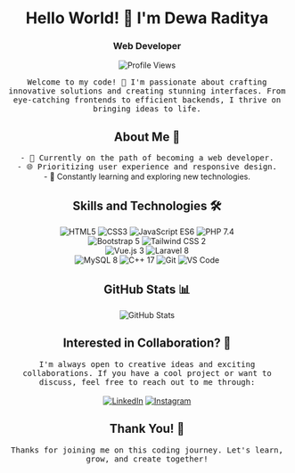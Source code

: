 <h1 align="center">Hello World! 👋 I'm Dewa Raditya</h1>
<h3 align="center">Web Developer</h3>

<p align="center">
  <img src="https://komarev.com/ghpvc/?username=dewaraditya" alt="Profile Views" />
</p>

<p align="center">
  <samp>Welcome to my code! 🚀 I'm passionate about crafting innovative solutions and creating stunning interfaces. From eye-catching frontends to efficient backends, I thrive on bringing ideas to life.</samp>
</p>

<h2 align="center">About Me 🚀</h2>

<p align="center">
  <samp>- 🌱 Currently on the path of becoming a web developer.</samp><br>
  <samp>- 🌐 Prioritizing user experience and responsive design.</samp><br
  <samp>- 🚀 Constantly learning and exploring new technologies.</samp>
</p>

<h2 align="center">Skills and Technologies 🛠️</h2>

<p align="center">
  <img src="https://img.shields.io/badge/HTML-5-E44D26" alt="HTML5">
  <img src="https://img.shields.io/badge/CSS-3-1572B6" alt="CSS3">
  <img src="https://img.shields.io/badge/JavaScript-ES6-F7DF1E" alt="JavaScript ES6">
  <img src="https://img.shields.io/badge/PHP-7.4-777BB4" alt="PHP 7.4">
  <br>
  <img src="https://img.shields.io/badge/Bootstrap-5-7952B3" alt="Bootstrap 5">
  <img src="https://img.shields.io/badge/Tailwind%20CSS-2-38B2AC" alt="Tailwind CSS 2">
  <br>
  <img src="https://img.shields.io/badge/Vue.js-3-4FC08D" alt="Vue.js 3">
  <img src="https://img.shields.io/badge/Laravel-8-FF2D20" alt="Laravel 8">
  <br>
  <img src="https://img.shields.io/badge/MySQL-8-4479A1" alt="MySQL 8">
  <img src="https://img.shields.io/badge/C++-17-00599C" alt="C++ 17">
  <img src="https://img.shields.io/badge/Git-version%20control-F05032" alt="Git">
  <img src="https://img.shields.io/badge/VS%20Code-code%20editor-007ACC" alt="VS Code">
</p>

<h2 align="center">GitHub Stats 📊</h2>

<p align="center">
  <img src="https://github-readme-stats.vercel.app/api?username=dewaraditya&show_icons=true&count_private=true&hide=contribs,prs&theme=radical" alt="GitHub Stats">
</p>

<h2 align="center">Interested in Collaboration? 🤝</h2>

<p align="center">
  <samp>I'm always open to creative ideas and exciting collaborations. If you have a cool project or want to discuss, feel free to reach out to me through:</samp><br><br>
  <a href="www.linkedin.com/in/dewa-raditya-rochman-145892298"><img src="https://img.shields.io/badge/LinkedIn-connect%20with%20me-0077B5" alt="LinkedIn"></a>
  <a href="https://www.instagram.com/your_instagram_handle/"><img src="https://img.shields.io/badge/Instagram-follow%20me-E4405F" alt="Instagram"></a>
</p>

<h2 align="center">Thank You! 🙌</h2>

<p align="center">
  <samp>Thanks for joining me on this coding journey. Let's learn, grow, and create together!</samp>
</p>
